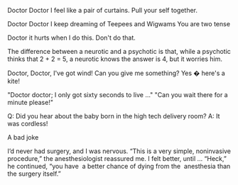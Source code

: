 Doctor Doctor I feel like a pair of curtains.
Pull your self together.


Doctor Doctor I keep dreaming of Teepees and Wigwams
You are two tense

Doctor it hurts when I do this.
Don't do that.

The difference between a neurotic and a psychotic is that, while a psychotic thinks that 2 + 2 = 5, a neurotic knows the answer is 4, but it worries him.


Doctor, Doctor, I've got wind! Can you give me something?
Yes � here's a kite!

"Doctor doctor; I only got sixty seconds to live ..."
"Can you wait there for a minute please!"

Q: Did you hear about the baby born in the high tech delivery room? 
A: It was cordless! 

A bad joke

I’d never had surgery, and I was nervous. “This is a very simple, noninvasive procedure,” the anesthesiologist reassured me. I felt better, until … “Heck,” he continued, “you have  a better chance of dying from the  anesthesia than the surgery itself.”
